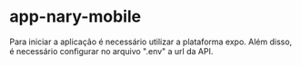 # app-nary-mobile

Para iniciar a aplicação é necessário utilizar a plataforma expo. Além disso, é necessário configurar no arquivo ".env" a url da API.
